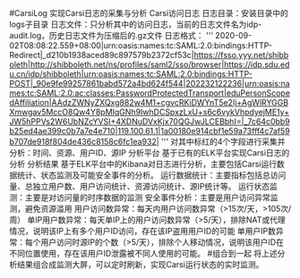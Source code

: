 #CarsiLog
实现Carsi日志的采集与分析
Carsi访问日志
日志目录：安装目录中的logs子目录
日志文件：只分析其中的访问日志，当前的日志文件名为idp-audit.log，历史日志文件为压缩后的.gz文件
日志格式：
'''
2020-09-02T08:08:22.559+08:00|urn:oasis:names:tc:SAML:2.0:bindings:HTTP-Redirect|_d210b1938aced89c897579b2372cf53c|https://fsso.yyy.net/shibboleth|http://shibboleth.net/ns/profiles/saml2/sso/browser|https://idp.sdu.edu.cn/idp/shibboleth|urn:oasis:names:tc:SAML:2.0:bindings:HTTP-POST|_90e9fe99257861babd572a4bd624f544|202232122236|urn:oasis:names:tc:SAML:2.0:ac:classes:PasswordProtectedTransport|eduPersonScopedAffiliation|AAdzZWNyZXQxg882w4M1+cgvcRKiDWYnT5e2Ij+AgWlRYGGBXmwgav5MccO8Qw4Y8pMIqGNh9IwhDCSpxzLxU+s6c6vykVhpdyejME1y+JW5hPPVs2W6UbNZcYVSI+4XDNuDVxKjx70QGJwJLCEBbhI=|_7c64c0bb9b25ed4ae399c0b7a7e4e710|119.100.61.1|1a00180e914cbf1e59a73fff4c7af59b707de918f804de436c8158c6fc1ea932|
'''
对其中标红的4个字段进行采集并分析：时间、资源、用户ID、源IP
分析平台
基于已有的ELK平台实现Carsi日志的分析
分析结果
基于ELK平台中的Kibana对日志进行分析，主要包括Carsi运行数据统计、状态监测及可能安全事件的分析。
运行数据统计：主要指标包括总访问量、总独立用户数、用户访问统计、资源访问统计、源IP统计等。
运行状态监测：主要是对访问量的时序数据的监测
安全事件分析：主要是用户访问异常监测，避免资源滥用
用户访问数异常：每天内用户访问数异常（>15次/天，>105次/周）
单IP用户数异常：每天单IP上的用户访问数异常（>5/天），排除NAT或代理情况，说明该IP上有多个用户ID访问，存在该IP盗用用户ID的可能
单用户IP数异常：每个用户访问时源IP的个数（>5/天），排除个人移动情况，说明该用户ID在不同位置使用，存在该用户ID泄露被不同人使用的可能。
#组合到一起
将上述分析结果组合成监测大屏，可以定时刷新，实现Carsi运行状态的实时监测。
